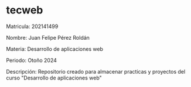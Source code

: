 # tecweb
Matricula: 202141499	

Nombre: Juan Felipe Pérez Roldán

Materia: Desarrollo de aplicaciones web

Periodo: Otoño 2024

Descripción: Repositorio creado para almacenar practicas y proyectos del curso "Desarrollo de aplicaciones web"
